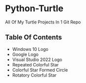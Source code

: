 # Python-Turtle
All Of My Turtle Projects In 1 Git Repo

## Table Of Contents
- Windows 10 Logo
- Google Logo
- Visual Studio 2022 Logo
- Repeated Colorful Star
- Colorful Star Formed Circle
- Rotatory Colorful Star
